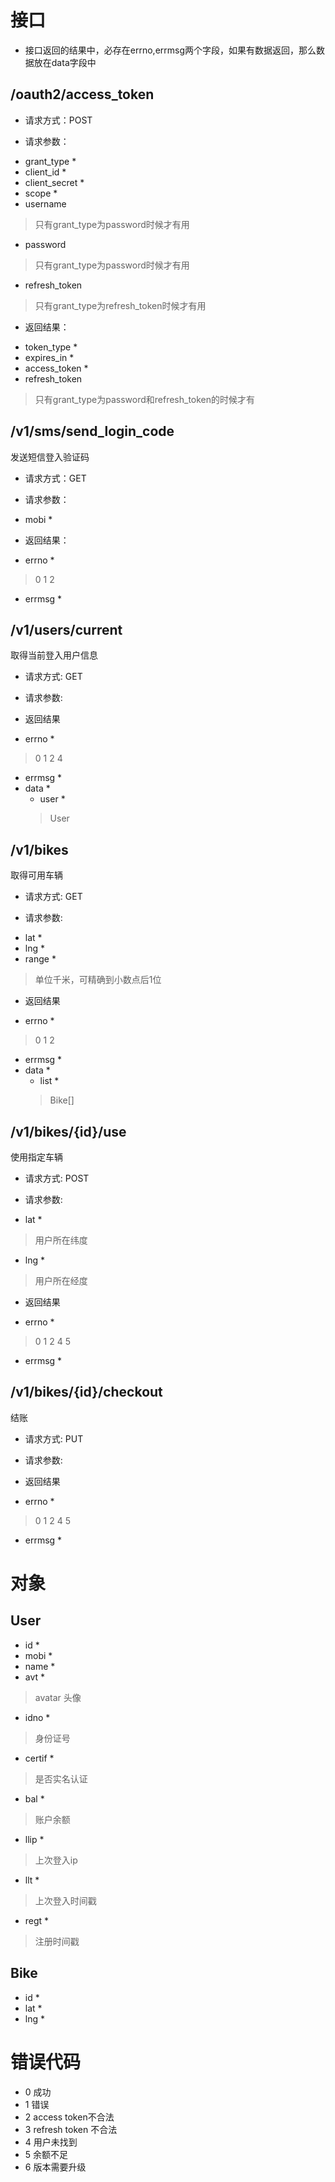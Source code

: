 # 接口

- 接口返回的结果中，必存在errno,errmsg两个字段，如果有数据返回，那么数据放在data字段中

## /oauth2/access_token

* 请求方式：POST

* 请求参数：
 
 - grant_type *
 - client_id *
 - client_secret *
 - scope *
 - username 
 > 只有grant_type为password时候才有用
 - password 
 > 只有grant_type为password时候才有用
 - refresh_token
 > 只有grant_type为refresh_token时候才有用


* 返回结果：

 - token_type *
 - expires_in *
 - access_token *
 - refresh_token
 > 只有grant_type为password和refresh_token的时候才有


## /v1/sms/send_login_code

发送短信登入验证码

* 请求方式：GET

* 请求参数：
 
 - mobi *
 
* 返回结果：

 - errno *
 > 0 1 2
 - errmsg *

## /v1/users/current

取得当前登入用户信息

 * 请求方式: GET

 * 请求参数:

 * 返回结果

  - errno *
  > 0 1 2 4
  - errmsg *
  - data *
    - user *
    > User

## /v1/bikes

取得可用车辆
 
 * 请求方式: GET

 * 请求参数:

  - lat *
  - lng *
  - range *
  > 单位千米，可精确到小数点后1位

 * 返回结果

  - errno *
  > 0 1 2
  - errmsg *
  - data *
    - list *
    > Bike[]

## /v1/bikes/{id}/use

使用指定车辆

 * 请求方式: POST

 * 请求参数: 

  - lat *
  > 用户所在纬度
  - lng *
  > 用户所在经度

 * 返回结果

  - errno *
  > 0 1 2 4 5
  - errmsg *

## /v1/bikes/{id}/checkout

 结账

 * 请求方式: PUT

 * 请求参数:

 * 返回结果

  - errno *
  > 0 1 2 4 5
  - errmsg *

# 对象

## User
 - id *
 - mobi *
 - name *
 - avt *
 > avatar 头像
 - idno *
 > 身份证号
 - certif *
 > 是否实名认证
 - bal *
 > 账户余额
 - llip *
 > 上次登入ip
 - llt *
 > 上次登入时间戳
 - regt *
 > 注册时间戳

## Bike
 - id *
 - lat *
 - lng *

# 错误代码

 - 0 成功
 - 1 错误
 - 2 access token不合法
 - 3 refresh token 不合法
 - 4 用户未找到
 - 5 余额不足
 - 6 版本需要升级
